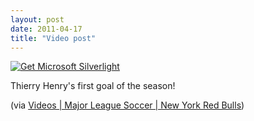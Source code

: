 ```yaml
---
layout: post
date: 2011-04-17
title: "Video post"
---
```

<object data="data:application/x-silverlight-2," type="application/x-silverlight-2" width="500" height="338"><param name="source" value="http://nytv.neulion.com/mlsvp/scripts/mls.xap"/><param name="initParams" value="catid=1879,id=13805,shareembed=true,server=http://nytv.neulion.com/mlsvp/,pageurl=http://nytv.neulion.com/mlsvp/console.jsp?id=13805&catid=1879"/><param name="background" value="Transparent" /><param name="minRuntimeVersion" value="3.0.40624.0" /><param name="autoUpgrade" value="true" /><param name="Windowless" value="true" /><param name="enableHtmlAccess" value="true"/><a href="http://go.microsoft.com/fwlink/?LinkID=149156&v=3.0.40624.0"><img src="http://go.microsoft.com/fwlink/?LinkId=108181" alt="Get Microsoft Silverlight" border="0"/></a></object>

<p>Thierry Henry's first goal of the season!</p>&#13;
<p>(via <a href="http://nytv.neulion.com/mlsvp/console.jsp?catid=1879&amp;id=13805">Videos | Major League Soccer | New York Red Bulls</a>)</p> 